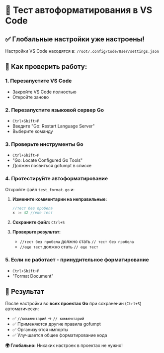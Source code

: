 # 🧪 Тест автоформатирования в VS Code

## ✅ Глобальные настройки уже настроены!

Настройки VS Code находятся в: `/root/.config/Code/User/settings.json`

## 🔄 Как проверить работу:

### 1. Перезапустите VS Code
- Закройте VS Code полностью
- Откройте заново

### 2. Перезапустите языковой сервер Go
- `Ctrl+Shift+P`
- Введите "Go: Restart Language Server"
- Выберите команду

### 3. Проверьте инструменты Go
- `Ctrl+Shift+P`
- "Go: Locate Configured Go Tools"
- Должен появиться gofumpt в списке

### 4. Протестируйте автоформатирование

Откройте файл `test_format.go` и:

1. **Измените комментарии на неправильные:**
   ```go
   //тест без пробела
   x := 42 //еще тест
   ```

2. **Сохраните файл:** `Ctrl+S`

3. **Проверьте результат:**
   - `//тест без пробела` должно стать `// тест без пробела`
   - `//еще тест` должно стать `// еще тест`

### 5. Если не работает - принудительное форматирование
- `Ctrl+Shift+P`
- "Format Document"

## 🎯 Результат

После настройки во **всех проектах Go** при сохранении (`Ctrl+S`) автоматически:

- ✅ `//комментарий` → `// комментарий`
- ✅ Применяются другие правила gofumpt
- ✅ Организуются импорты
- ✅ Улучшается общее форматирование кода

**🌍 Глобально:** Никаких настроек в проектах не нужно!
